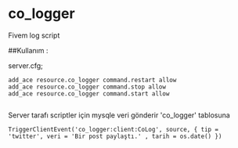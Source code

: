 # co_logger
Fivem log script



##Kullanım :

server.cfg;
```
add_ace resource.co_logger command.restart allow
add_ace resource.co_logger command.stop allow
add_ace resource.co_logger command.start allow
 
```

Server tarafı scriptler için mysqle veri gönderir 'co_logger' tablosuna

```
TriggerClientEvent('co_logger:client:CoLog', source, { tip = 'twitter', veri = 'Bir post paylaştı.' , tarih = os.date() })
  
```
